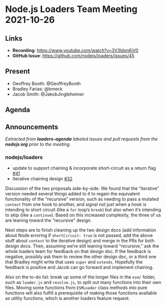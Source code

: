 # Node.js  Loaders Team Meeting 2021-10-26

## Links

* **Recording**: https://www.youtube.com/watch?v=3V3ldxn6iV0
* **GitHub Issue**: https://github.com/nodejs/loaders/issues/45

## Present

* Geoffrey Booth: @GeoffreyBooth
* Bradley Farias: @bmeck
* Jacob Smith: @JakobJingleheimer

## Agenda

## Announcements

*Extracted from **loaders-agenda** labeled issues and pull requests from the **nodejs org** prior to the meeting.*

### nodejs/loaders

* update to support chaining & incorporate short-circuit as a return flag [#41](https://github.com/nodejs/loaders/pull/41)
* Iterative chaining design [#32](https://github.com/nodejs/loaders/pull/32)


Discussion of the two proposals side-by-side. We found that the “iterative” version needed several things added to it to regain the equivalent functionality of the “recursive” version, such as needing to pass a mutated `context` from one hook to another, and signal not just when a hook is intending to short circuit (like a `for` loop’s `break`) but also when it’s intending to skip (like a `continue`). Based on this increased complexity, the three of us are leaning toward the “recursive” design.

Next steps are to finish cleaning up the two design docs (add information about Node erroring if `shortCircuit: true` is not passed, add the above stuff about `context` to the iterative design) and merge in the PRs for both design docs. Then, assuming we’re still leaning toward “recursive,” ask the whole loaders team for feedback on that design doc. If the feedback is negative, possibly ask them to review the other design doc, or a third one that Bradley might write that uses `super` and `extends`. Hopefully the feedback is positive and Jacob can go forward and implement chaining.

Also on the to-do list: break up some of the longer files in the `esm/` folder, such as `loader.js` and `resolve.js`, to split out many functions into their own files. Moving some functions from `ESMLoader` class methods into pure functions will also fulfill a prerequisite of making those functions available as utility functions, which is another loaders feature request.
